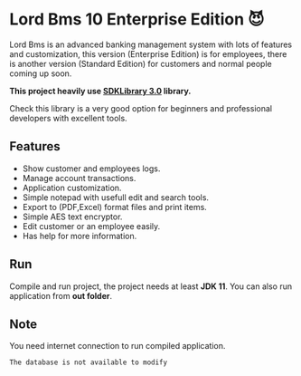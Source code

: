 # Lord Bms 10 Enterprise Edition :smiling_imp:
Lord Bms is an advanced banking management system with lots of features and customization, this version (Enterprise Edition) is for employees, there is another version (Standard Edition) for customers and normal people coming up soon.

**This project heavily use [SDKLibrary 3.0](https://github.com/mahdiDedsec/SDKLibrary-3.0.git)  library.**

Check this library is a very good option for beginners and professional developers with excellent tools.


## Features
 
* Show customer and employees logs.
* Manage account transactions.
* Application customization.
* Simple notepad with usefull edit and search tools.
* Export to (PDF,Excel) format files and print items.
* Simple AES text encryptor.
* Edit customer or an employee easily.
* Has help for more information.

## Run

Compile and run project, the project needs at least **JDK 11**.
You can also run application from **out folder**.

## Note

You need internet connection to run compiled application.

```
The database is not available to modify
```

